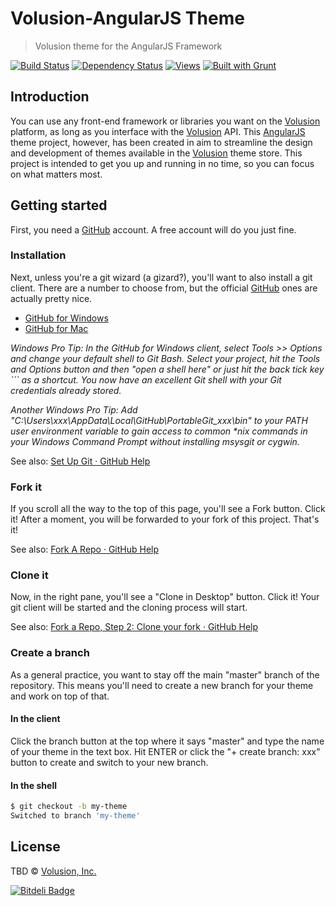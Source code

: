 # Volusion-AngularJS Theme

> Volusion theme for the AngularJS Framework

[![Build Status][]](https://travis-ci.org/volusion-angular/theme)
[![Dependency Status][]](https://gemnasium.com/volusion-angular/theme)
[![Views][]](https://sourcegraph.com/github.com/volusion-angular/theme)
[![Built with Grunt](https://cdn.gruntjs.com/builtwith.png)](http://gruntjs.com/)


## Introduction

You can use any front-end framework or libraries you want on the [Volusion][] platform, as long as you interface with the [Volusion][] API. This [AngularJS][] theme project, however, has been created in aim to streamline the design and development of themes available in the [Volusion][] theme store. This project is intended to get you up and running in no time, so you can focus on what matters most.


## Getting started

First, you need a [GitHub][] account. A free account will do you just fine.


### Installation

Next, unless you're a git wizard (a gizard?), you'll want to also install a git client. There are a number to choose from, but the official [GitHub][] ones are actually pretty nice.
* [GitHub for Windows](http://windows.github.com/)
* [GitHub for Mac](http://mac.github.com/)

_Windows Pro Tip: In the GitHub for Windows client, select Tools >> Options and change your default shell to Git Bash. Select your project, hit the Tools and Options button and then "open a shell here" or just hit the back tick key `\`` as a shortcut. You now have an excellent Git shell with your Git credentials already stored._

_Another Windows Pro Tip: Add "C:\Users\xxx\AppData\Local\GitHub\PortableGit_xxx\bin" to your PATH user environment variable to gain access to common *nix commands in your Windows Command Prompt without installing msysgit or cygwin._

See also: [Set Up Git &middot; GitHub Help](https://help.github.com/articles/set-up-git)


### Fork it

If you scroll all the way to the top of this page, you'll see a Fork button. Click it! After a moment, you will be forwarded to your fork of this project. That's it!

See also: [Fork A Repo &middot; GitHub Help](https://help.github.com/articles/fork-a-repo)


### Clone it

Now, in the right pane, you'll see a "Clone in Desktop" button. Click it! Your git client will be started and the cloning process will start.

See also: [Fork a Repo, Step 2: Clone your fork &middot; GitHub Help](https://help.github.com/articles/fork-a-repo#step-2-clone-your-fork)


### Create a branch

As a general practice, you want to stay off the main "master" branch of the repository. This means you'll need to create a new branch for your theme and work on top of that.


#### In the client

Click the branch button at the top where it says "master" and type the name of your theme in the text box. Hit ENTER or click the "+ create branch: xxx" button to create and switch to your new branch.


#### In the shell

```bash
$ git checkout -b my-theme
Switched to branch 'my-theme'
```


## License

TBD © [Volusion, Inc.](http://www.volusion.com/)

[![Bitdeli Badge](https://d2weczhvl823v0.cloudfront.net/volusion-angular/theme/trend.png)](https://bitdeli.com/free "Bitdeli Badge")



[Build Status]: https://travis-ci.org/volusion-angular/theme.png?branch=master
[Dependency Status]: https://gemnasium.com/volusion-angular/theme.png
[Views]: https://sourcegraph.com/api/repos/github.com/volusion-angular/theme/counters/views-24h.png
[AngularJS]: http://angularjs.org/
[Volusion]: http://www.volusion.com/
[GitHub]: https://github.com/
